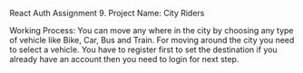 React Auth Assignment 9.
Project Name: City Riders

Working Process: 
You can move any where in the city by choosing any type of vehicle like Bike, Car, Bus and Train.
For moving around the city you need to select a vehicle. You have to register first to set the destination if you already have an account then you need to login for next step.